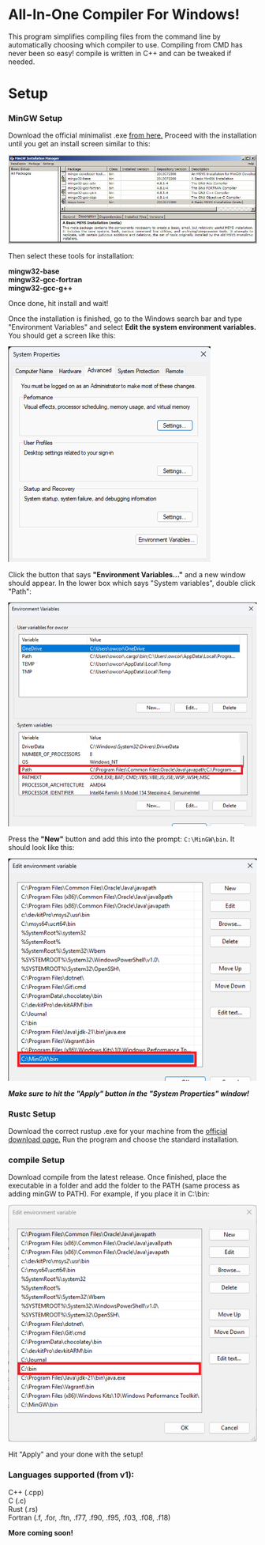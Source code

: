 # All-In-One Compiler For Windows!
This program simplifies compiling files from the command line by automatically choosing which compiler to use. Compiling from CMD has never been so easy! compile is written in C++ and can be tweaked if needed.
# Setup
### MinGW Setup
Download the official minimalist .exe [from here.](https://sourceforge.net/projects/mingw/files/latest/download)  Proceed with the installation until you get an install screen similar to this:  
  
![Banner](screen1.jpg)  

Then select these tools for installation:  
  
**mingw32-base**  
**mingw32-gcc-fortran**  
**mingw32-gcc-g++**  

Once done, hit install and wait!  

Once the installation is finished, go to the Windows search bar and type "Environment Variables" and select **Edit the system environment variables.**  
You should get a screen like this:  

![Banner](screen2.png)  

Click the button that says **"Environment Variables..."** and a new window should appear. In the lower box which says "System variables", double click "Path":   
  
![Banner](screen3.png)  
  
Press the **"New"** button and add this into the prompt: `C:\MinGW\bin`. It should look like this:  
    
![Banner](screen4.png)  
  
***Make sure to hit the "Apply" button in the "System Properties" window!***  

### Rustc Setup
Download the correct rustup .exe for your machine from the [official download page.](https://www.rust-lang.org/tools/install) Run the program and choose the standard installation.  

### compile Setup
Download compile from the latest release. Once finished, place the executable in a folder and add the folder to the PATH (same process as adding minGW to PATH). For example, if you place it in C:\bin:  

![Banner](screen5.png)  

Hit "Apply" and your done with the setup!

### Languages supported (from v1):
C++ (.cpp)  
C (.c)  
Rust (.rs)  
Fortran (.f, .for, .ftn, .f77, .f90, .f95, .f03, .f08, .f18)  

  
**More coming soon!**

